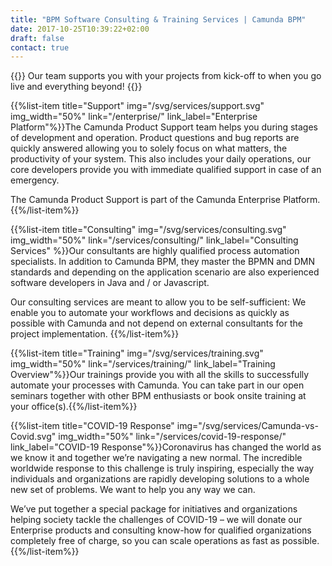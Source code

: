 ```yaml
---
title: "BPM Software Consulting & Training Services | Camunda BPM"
date: 2017-10-25T10:39:22+02:00
draft: false
contact: true
---
```


{{<highlight-visual svg="services/services-teaser.svg" svg_width="60%" title="We’re happy to help" btn="Talk to an Expert" btnlink="#contact">}}
Our team supports you with your projects from kick-off to when you go live and everything beyond!
{{</highlight-visual>}}

{{%list-item title="Support" img="/svg/services/support.svg" img_width="50%" link="/enterprise/" link_label="Enterprise Platform"%}}The Camunda Product Support team helps you during stages of development and operation. Product questions and bug reports are quickly answered allowing you to solely focus on what matters, the productivity of your system. This also includes your daily operations, our core developers provide you with immediate qualified support in case of an emergency.  

The Camunda Product Support is part of the Camunda Enterprise Platform.{{%/list-item%}}

{{%list-item title="Consulting" img="/svg/services/consulting.svg" img_width="50%" link="/services/consulting/" link_label="Consulting Services" %}}Our consultants are highly qualified process automation specialists. In addition to Camunda BPM, they master the BPMN and DMN standards and depending on the application scenario are also experienced software developers in Java and / or Javascript.

Our consulting services are meant to allow you to be self-sufficient: We enable you to automate your workflows and decisions as quickly as possible with Camunda and not depend on external consultants for the project implementation.
{{%/list-item%}}

{{%list-item title="Training" img="/svg/services/training.svg" img_width="50%" link="/services/training/" link_label="Training Overview"%}}Our trainings provide you with all the skills to successfully automate your processes with Camunda. You can take part in our open seminars together with other BPM enthusiasts or book onsite training at your office(s).{{%/list-item%}}

{{%list-item title="COVID-19 Response" img="/svg/services/Camunda-vs-Covid.svg" img_width="50%" link="/services/covid-19-response/" link_label="COVID-19 Response"%}}Coronavirus has changed the world as we know it and together we’re navigating a new normal. The incredible worldwide response to this challenge is truly inspiring, especially the way individuals and organizations are rapidly developing solutions to a whole new set of problems. We want to help you any way we can.

We’ve put together a special package for initiatives and organizations helping society tackle the challenges of COVID-19 – we will donate our Enterprise products and consulting know-how for qualified organizations completely free of charge, so you can scale operations as fast as possible.
{{%/list-item%}}
